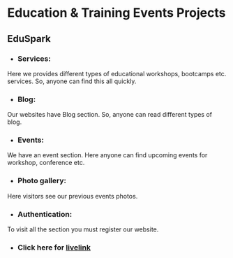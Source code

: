 # Education & Training Events Projects

## EduSpark
* ### Services: 
Here we provides different types of educational workshops, bootcamps etc. services. So, anyone can find this all quickly.
* ### Blog:
Our websites have Blog section. So, anyone can read different types of blog.
* ### Events:
We have an event section. Here anyone can find upcoming events for workshop, conference etc.
* ### Photo gallery:
Here visitors see our previous events photos.
* ### Authentication:
To visit all the section you must register our website. 



* ### Click here for [livelink](https://event-management-d2e91.web.app/)


<!-- This template provides a minimal setup to get React working in Vite with HMR and some ESLint rules.

Currently, two official plugins are available:

- [@vitejs/plugin-react](https://github.com/vitejs/vite-plugin-react/blob/main/packages/plugin-react/README.md) uses [Babel](https://babeljs.io/) for Fast Refresh
- [@vitejs/plugin-react-swc](https://github.com/vitejs/vite-plugin-react-swc) uses [SWC](https://swc.rs/) for Fast Refresh -->
